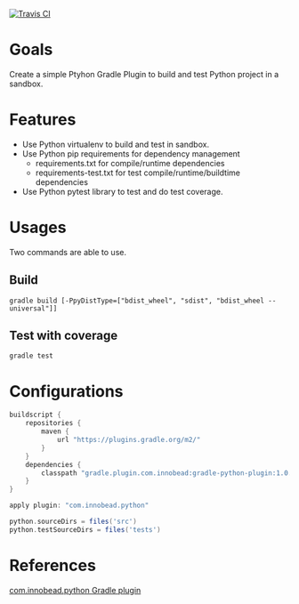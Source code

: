 [![Travis CI](https://travis-ci.org/innobead/pygradle.svg)](https://travis-ci.org/innobead/pygradle)

# Goals
Create a simple Ptyhon Gradle Plugin to build and test Python project in a sandbox. 

# Features
* Use Python virtualenv to build and test in sandbox.
* Use Python pip requirements for dependency management
  * requirements.txt for compile/runtime dependencies
  * requirements-test.txt for test compile/runtime/buildtime dependencies
* Use Python pytest library to test and do test coverage.

# Usages
Two commands are able to use.
## Build
`gradle build [-PpyDistType=["bdist_wheel", "sdist", "bdist_wheel --universal"]]`

## Test with coverage
`gradle test`

# Configurations
```groovy
buildscript {
    repositories {
        maven {
            url "https://plugins.gradle.org/m2/"
        }
    }
    dependencies {
        classpath "gradle.plugin.com.innobead:gradle-python-plugin:1.0.11"
    }
}

apply plugin: "com.innobead.python"

python.sourceDirs = files('src')
python.testSourceDirs = files('tests')
```

# References
[com.innobead.python Gradle plugin](https://plugins.gradle.org/plugin/com.innobead.python)
